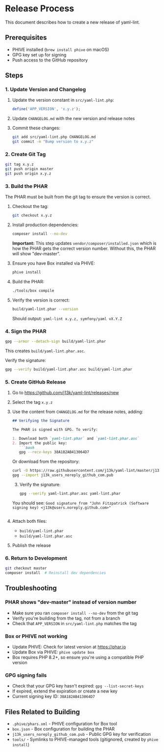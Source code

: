 # Release Process

This document describes how to create a new release of yaml-lint.

## Prerequisites

- PHIVE installed (`brew install phive` on macOS)
- GPG key set up for signing
- Push access to the GitHub repository

## Steps

### 1. Update Version and Changelog

1. Update the version constant in `src/yaml-lint.php`:
   ```php
   define('APP_VERSION', 'x.y.z');
   ```

2. Update `CHANGELOG.md` with the new version and release notes

3. Commit these changes:
   ```bash
   git add src/yaml-lint.php CHANGELOG.md
   git commit -m "Bump version to x.y.z"
   ```

### 2. Create Git Tag

```bash
git tag x.y.z
git push origin master
git push origin x.y.z
```

### 3. Build the PHAR

The PHAR must be built from the git tag to ensure the version is correct.

1. Checkout the tag:
   ```bash
   git checkout x.y.z
   ```

2. Install production dependencies:
   ```bash
   composer install --no-dev
   ```

   **Important:** This step updates `vendor/composer/installed.json` which is how the PHAR gets the correct version number. Without this, the PHAR will show "dev-master".

3. Ensure you have Box installed via PHIVE:
   ```bash
   phive install
   ```

4. Build the PHAR:
   ```bash
   ./tools/box compile
   ```

5. Verify the version is correct:
   ```bash
   build/yaml-lint.phar --version
   ```

   Should output: `yaml-lint x.y.z, symfony/yaml vX.Y.Z`

### 4. Sign the PHAR

```bash
gpg --armor --detach-sign build/yaml-lint.phar
```

This creates `build/yaml-lint.phar.asc`.

Verify the signature:
```bash
gpg --verify build/yaml-lint.phar.asc build/yaml-lint.phar
```

### 5. Create GitHub Release

1. Go to https://github.com/j13k/yaml-lint/releases/new

2. Select the tag `x.y.z`

3. Use the content from `CHANGELOG.md` for the release notes, adding:
   ```markdown
   ## Verifying the Signature

   The PHAR is signed with GPG. To verify:

   1. Download both `yaml-lint.phar` and `yaml-lint.phar.asc`
   2. Import the public key:
      ```bash
      gpg --recv-keys 38A182AB413064D7
      ```
      Or download from the repository:
      ```bash
      curl -O https://raw.githubusercontent.com/j13k/yaml-lint/master/j13k_users_noreply_github_com.pub
      gpg --import j13k_users_noreply_github_com.pub
      ```
   3. Verify the signature:
      ```bash
      gpg --verify yaml-lint.phar.asc yaml-lint.phar
      ```

   You should see: `Good signature from "John Fitzpatrick (Software signing key) <j13k@users.noreply.github.com>"`
   ```

4. Attach both files:
   - `build/yaml-lint.phar`
   - `build/yaml-lint.phar.asc`

5. Publish the release

### 6. Return to Development

```bash
git checkout master
composer install  # Reinstall dev dependencies
```

## Troubleshooting

### PHAR shows "dev-master" instead of version number

- Make sure you ran `composer install --no-dev` from the git tag
- Verify you're building from the tag, not from a branch
- Check that `APP_VERSION` in `src/yaml-lint.php` matches the tag

### Box or PHIVE not working

- Update PHIVE: Check for latest version at https://phar.io
- Update Box via PHIVE: `phive update box`
- Box requires PHP 8.2+, so ensure you're using a compatible PHP version

### GPG signing fails

- Check that your GPG key hasn't expired: `gpg --list-secret-keys`
- If expired, extend the expiration or create a new key
- Current signing key ID: `38A182AB413064D7`

## Files Related to Building

- `.phive/phars.xml` - PHIVE configuration for Box tool
- `box.json` - Box configuration for building the PHAR
- `j13k_users_noreply_github_com.pub` - Public GPG key for verification
- `tools/` - Symlinks to PHIVE-managed tools (gitignored, created by `phive install`)
